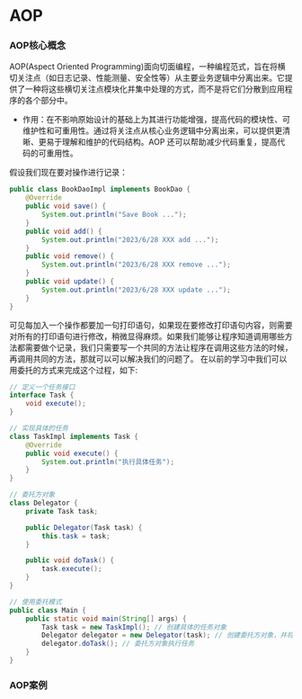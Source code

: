 # AOP

### AOP核心概念

AOP(Aspect Oriented Programming)面向切面编程，一种编程范式，旨在将横切关注点（如日志记录、性能测量、安全性等）从主要业务逻辑中分离出来。它提供了一种将这些横切关注点模块化并集中处理的方式，而不是将它们分散到应用程序的各个部分中。

* 作用：在不影响原始设计的基础上为其进行功能增强，提高代码的模块性、可维护性和可重用性。通过将关注点从核心业务逻辑中分离出来，可以提供更清晰、更易于理解和维护的代码结构。AOP 还可以帮助减少代码重复，提高代码的可重用性。

假设我们现在要对操作进行记录：

```java
public class BookDaoImpl implements BookDao {
    @Override
    public void save() {
        System.out.println("Save Book ...");
    }
    public void add() {
        System.out.println("2023/6/28 XXX add ...");
    }
    public void remove() {
        System.out.println("2023/6/28 XXX remove ...");
    }
    public void update() {
        System.out.println("2023/6/28 XXX update ...");
    }
}
```

可见每加入一个操作都要加一句打印语句，如果现在要修改打印语句内容，则需要对所有的打印语句进行修改，稍微显得麻烦。如果我们能够让程序知道调用哪些方法都需要做个记录，我们只需要写一个共同的方法让程序在调用这些方法的时候，再调用共同的方法，那就可以可以解决我们的问题了。
在以前的学习中我们可以用委托的方式来完成这个过程，如下:

```java
// 定义一个任务接口
interface Task {
    void execute();
}

// 实现具体的任务
class TaskImpl implements Task {
    @Override
    public void execute() {
        System.out.println("执行具体任务");
    }
}

// 委托方对象
class Delegator {
    private Task task;

    public Delegator(Task task) {
        this.task = task;
    }

    public void doTask() {
        task.execute();
    }
}

// 使用委托模式
public class Main {
    public static void main(String[] args) {
        Task task = new TaskImpl(); // 创建具体的任务对象
        Delegator delegator = new Delegator(task); // 创建委托方对象，并将任务委托给具体的任务对象
        delegator.doTask(); // 委托方对象执行任务
    }
}

```

### AOP案例


